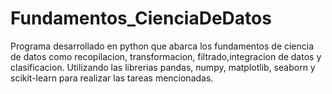 # Fundamentos_CienciaDeDatos
Programa desarrollado en python que abarca los fundamentos de ciencia de datos como recopilacion, transformacion, filtrado,integracion de datos y clasificacion. Utilizando las librerias pandas, numpy, matplotlib, seaborn y scikit-learn para realizar las tareas mencionadas.
